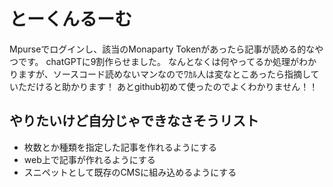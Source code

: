 # とーくんるーむ
Mpurseでログインし、該当のMonaparty Tokenがあったら記事が読める的なやつです。
chatGPTに9割作らせました。
なんとなくは何やってるか処理がわかりますが、ソースコード読めないマンなのでﾜｶﾙ人は変なとこあったら指摘していただけると助かります！
あとgithub初めて使ったのでよくわかりません！！

## やりたいけど自分じゃできなさそうリスト
- 枚数とか種類を指定した記事を作れるようにする
- web上で記事が作れるようにする
- スニペットとして既存のCMSに組み込めるようにする
